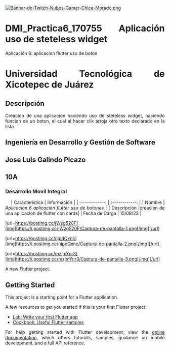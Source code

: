 [![Banner-de-Twitch-Nubes-Gamer-Chica-Morado.png](https://i.postimg.cc/15q3LFXF/Banner-de-Twitch-Nubes-Gamer-Chica-Morado.png)](https://postimg.cc/MvzwBvyZ)

<div align="Justify">

# DMI_Practica6_170755 Aplicación uso de steteless widget
Aplicación 6: aplicacion flutter uso de boton
# Universidad Tecnológica de Xicotepec de Juárez
## Descripción
Creacion de una aplicacion haciendo uso de steteless widget, haciendo funcion de un boton, el cual al hacer clik arroja otro texto declarado en la lista
## Ingeniería en Desarrollo y Gestión de Software
## Jose Luis Galindo Picazo
## 10A
### Desarrollo Movil Integral

&nbsp;
&nbsp;
|  Característica |  Información |
| :------------: | :------------: |
| Nombre | **Aplicación 6* aplicacion flutter uso de botones* |
| Descripción  |creacion de una aplicacion de flutter con cards|
|  Fecha de Carga | 15/09/23  |

[url=https://postimg.cc/jWzg520F][img]https://i.postimg.cc/jWzg520F/Captura-de-pantalla-1.png[/img][/url]

[url=https://postimg.cc/njpdQxnc][img]https://i.postimg.cc/njpdQxnc/Captura-de-pantalla-2.png[/img][/url]

[url=https://postimg.cc/mzjmYnr3][img]https://i.postimg.cc/mzjmYnr3/Captura-de-pantalla-3.png[/img][/url]


A new Flutter project.

## Getting Started

This project is a starting point for a Flutter application.

A few resources to get you started if this is your first Flutter project:

- [Lab: Write your first Flutter app](https://docs.flutter.dev/get-started/codelab)
- [Cookbook: Useful Flutter samples](https://docs.flutter.dev/cookbook)

For help getting started with Flutter development, view the
[online documentation](https://docs.flutter.dev/), which offers tutorials,
samples, guidance on mobile development, and a full API reference.
